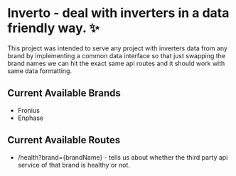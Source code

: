 # Inverto - deal with inverters in a data friendly way. ✨

This project was intended to serve any project with inverters data from any brand by 
implementing a common data interface so that just swapping the brand names we can hit the exact same api routes and it should work with same data formatting.

## Current Available Brands
+ Fronius
+ Enphase

## Current Available Routes

+ /health?brand={brandName} - tells us about whether the third party api service of that brand is healthy or not.

